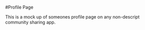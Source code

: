 #Profile Page

This is a mock up of someones profile page on any non-descript community sharing app.